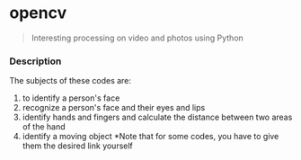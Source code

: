 # opencv

> Interesting processing on video and photos using Python

### Description
The subjects of these codes are:

1. to identify a person's face
2. recognize a person's face and their eyes and lips
3. identify hands and fingers and calculate the distance between two areas of the hand
4. identify a moving object
*Note that for some codes, you have to give them the desired link yourself
